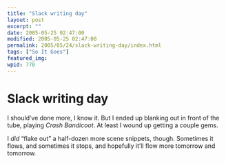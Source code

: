 ```yaml
---
title: "Slack writing day"
layout: post
excerpt: ""
date: 2005-05-25 02:47:00
modified: 2005-05-25 02:47:00
permalink: 2005/05/24/slack-writing-day/index.html
tags: ["So It Goes"]
featured_img: 
wpid: 770
---
```


# Slack writing day

I should’ve done more, I know it. But I ended up blanking out in front of the tube, playing *Crash Bandicoot*. At least I wound up getting a couple gems.

I *did* “flake out” a half-dozen more scene snippets, though. Sometimes it flows, and sometimes it stops, and hopefully it’ll flow more tomorrow and tomorrow.